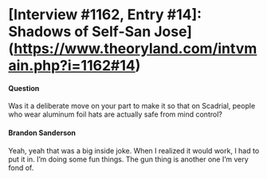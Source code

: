 # [Interview #1162, Entry #14]: Shadows of Self-San Jose](https://www.theoryland.com/intvmain.php?i=1162#14)

#### Question

Was it a deliberate move on your part to make it so that on Scadrial, people who wear aluminum foil hats are actually safe from mind control?

#### Brandon Sanderson

Yeah, yeah that was a big inside joke. When I realized it would work, I had to put it in. I’m doing some fun things. The gun thing is another one I’m very fond of.

